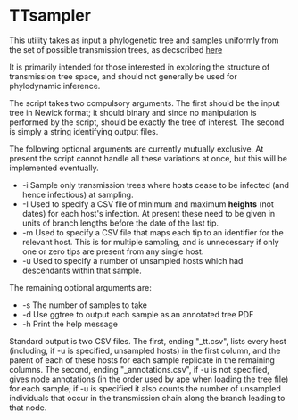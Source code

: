 # TTsampler
This utility takes as input a phylogenetic tree and samples uniformly from the set of possible transmission trees, as decscribed [here](http://www.biorxiv.org/content/early/2017/07/08/160812)

It is primarily intended for those interested in exploring the structure of transmission tree space, and should not generally be used for phylodynamic inference.

The script takes two compulsory arguments. The first should be the input tree in Newick format; it should binary and since no manipulation is performed by the script, should be exactly the tree of interest. The second is simply a string identifying output files.

The following optional arguments are currently mutually exclusive. At present the script cannot handle all these variations at once, but this will be implemented eventually.

* -i Sample only transmission trees where hosts cease to be infected (and hence infectious) at sampling. 
* -I Used to specify a CSV file of minimum and maximum **heights** (not dates) for each host's infection. At present these need to be given in units of branch lengths before the date of the last tip.
* -m Used to specify a CSV file that maps each tip to an identifier for the relevant host. This is for multiple sampling, and is unnecessary if only one or zero tips are present from any single host.
* -u Used to specify a number of unsampled hosts which had descendants within that sample.

The remaining optional arguments are:

* -s The number of samples to take
* -d Use ggtree to output each sample as an annotated tree PDF
* -h Print the help message

Standard output is two CSV files. The first, ending "\_tt.csv", lists every host (including, if -u is specified, unsampled hosts) in the first column, and the parent of each of these hosts for each sample replicate in the remaining columns. The second, ending "\_annotations.csv", if -u is not specified, gives node annotations (in the order used by ape when loading the tree file) for each sample; if -u is specified it also counts the number of unsampled individuals that occur in the transmission chain along the branch leading to that node.
